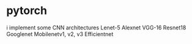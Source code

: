 # pytorch

i implement some CNN architectures
Lenet-5
Alexnet
VGG-16 
Resnet18
Googlenet
Mobilenetv1, v2, v3
Efficientnet
